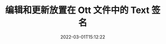 ---
############################# Static ############################
layout: "auto-gen-signature"
date: 2022-03-01T15:12:22
draft: false
operation: Update
signaturetype: Text
fileformat: Ott
productName: .NET
lang: zh
productCode: net
otherformats: pdf doc docx docm dot dotm dotx odt ott rtf xls xlsx xlsm xlsb csv ods ots xltx xltm ppt pptx pps ppsx odp otp potx potm pptm ppsm
breadcrumb: Put Text signature on Ott for C#

############################# Head ############################
head_title: "使用 C# 更新放置在 Ott 文件中的 Text 签名"
head_description: "在已签名的 Ott 文档中使用简单易懂的 .NET 代码进行 Text 签名更新。"

############################# Header ############################
title: "编辑和更新放置在 Ott 文件中的 Text 签名"
description: ".NET 的 API 提供了在 Ott 文档中更新 Text 签名的功能。使用几行 C# 代码快速轻松地更新 Ott 文档中的电子签名。"
bg_image: "https://cms.admin.containerize.com/templates/aspose/App_Themes/V3/images/bg/header1.png"
bg_overlay: false
button:
    enable: true

############################# SubMenu ############################
submenu:
    enable: true

    left:
        img_alt: "GroupDocs.Signature for .NET"
        image: "https://cms.admin.containerize.com/templates/groupdocs/images/product-logos/90x90-noborder/groupdocs-signature-net.png"
        product: "GroupDocs.Signature"
        platform: ".NET"



############################# About ############################
about:
    enable: true
    title: "了解 GroupDocs.Signature for .NET API 功能"
    content: |
        [GroupDocs.Signature for .NET](https://products.groupdocs.com/signature/net/) API 功能包含大量使用电子签名处理按需文档格式的方法。支持广泛的电子签名，如文本、图像、数字证书、条形码、二维码、印章或元数据。客户可以在 PDF、MS Word 文档、MS Excel 工作簿、MS PowerPoint 演示文稿、Adobe Photoshop 文件和各种图像格式中添加、删除、编辑、验证或搜索数字签名。提供了许多有用的功能和设置。
    

############################# Steps ############################
steps:
    enable: true
    title_left: "如何更改 Ott 文档中的 Text 签名"
    content_left: |
        [GroupDocs.Signature for .NET](https://products.groupdocs.com/signature/net/) 包括有用的功能，例如更新放置在 Ott 文档中的 Text 签名。无需额外代码即可更改签名功能。
        
        * 首先，创建 Signature 对象，将其作为构造函数参数路径传递到应该更新的文档。
        * 然后，实例化一个适当的特定签名对象并设置其标识符和需要更改的属性。
        * 最后，调用 Signature 的 Update 方法传递特定的签名对象。
        * 处理更新结果以通知您。

    title_right: "System Requirements"
    content_right: |
        所有主要平台和操作系统都支持 GroupDocs.Signature for .NET。在执行以下代码之前，请确保您的系统上安装了以下先决条件。

        * 操作系统：Microsoft Windows、Linux、MacOS
        * 开发环境：Microsoft Visual Studio, Xamarin, MonoDevelop
        * Frameworks: .NET Framework, .NET Standard, .NET Core, Mono
        * 从 [Nuget](https://www.nuget.org/packages/groupdocs.signature) 下载最新版本的 GroupDocs.Signature for .NET
         
    code: |
        ```csharp    
                
        // Set up input Ott file
        string filePath = "input.ott";

        // Instantiate Signature for input file
        using (GroupDocs.Signature.Signature signature = new GroupDocs.Signature.Signature(filePath))
        {
                // Id of signature which is supposed to be updated
                // such Id might be got as a result of search operation
                string id = "ff988ab1-7403-4c8d-8db7-f2a56b9f8530";

                // provide signature features to update
                // set up particular signature id
                TextSignature signatureToUpdate = new TextSignature(id)
                {
                    // specify signature width
                    Width = 130,
                    // specify signature height
                    Height = 20,
                    // set left position
                    Left = 40,
                    // set top position
                    Top = 50,
                    // set up new text
                    Text = "Mr. John Smith"
                };

                // update signature
                bool updateResult = signature.Update(signatureToUpdate);

                // process updation result
                if (updateResult)
                {
                    Console.WriteLine("Signature was updated successfully!");
                }
        }

        ```

############################# Demos ############################
demos:
    enable: true
    title: "使用 Text 签名进行签名 Live Demo"
    content: |
       访问 [GroupDocs.Signature App](https://products.groupdocs.app/signature/family) 网站，立即为 Ott 文件添加各种电子签名。          

############################# More Formats ############################
more_formats:
    enable: true
    title: "通过 C# 更新各种 Text 签名"
    content: |
        "编辑以各种文档格式放置的数字签名。无需额外代码即可更新签名数据。"
    format: 
       
       
back_to_top:
    enable: true
---